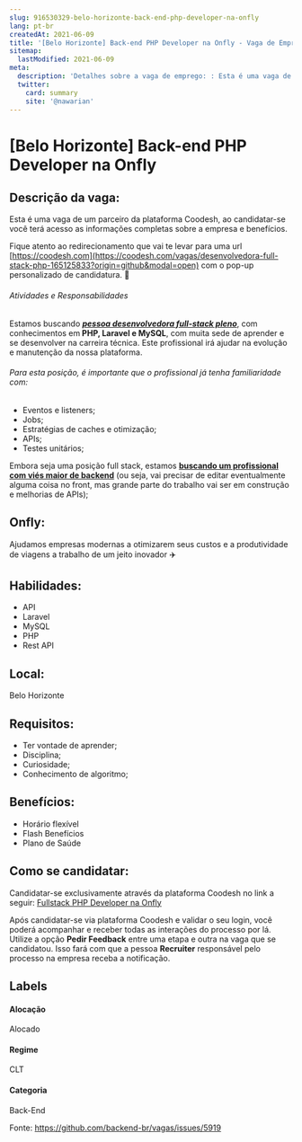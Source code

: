 ```yaml
---
slug: 916530329-belo-horizonte-back-end-php-developer-na-onfly
lang: pt-br
createdAt: 2021-06-09
title: '[Belo Horizonte] Back-end PHP Developer na Onfly - Vaga de Emprego'
sitemap:
  lastModified: 2021-06-09
meta:
  description: 'Detalhes sobre a vaga de emprego: : Esta é uma vaga de um parceiro da plataforma Coodesh, ao candidatar-se você terá acesso as informações completas sobre a empresa e benefícios.  Fique atento ao redirecionamento que vai te levar para uma url [https://coodesh.com](https://coodesh.com/vagas/desenvolvedora-full-stack-php-165125833?origin=github&modal=open) com o pop-up personalizado de candidatura. 👋 <h6>Atividades e Responsabilidades</h6> <p>Estamos buscando <strong><em><ins>pessoa desenvolvedora full-stack pleno</ins></em></strong>, com conhecimentos em<strong> PHP, Laravel e MySQL</strong>, com muita sede de aprender e se desenvolver na carreira técnica. Este profissional irá ajudar na evolução e manutenção da nossa plataforma.</p> <p></p> <h6>Para esta posição, é importante que o profissional já tenha familiaridade com:</h6> <ul> <li>Eventos e listeners;</li> <li>Jobs;</li> <li>Estratégias de caches e otimização;</li> <li>APIs;</li> <li>Testes unitários;</li> </ul> <p></p> <p>Embora seja uma posição full stack, estamos <strong><ins>buscando um profissional com viés maior de backend</ins></strong> (ou seja, vai precisar de editar eventualmente alguma coisa no front, mas grande parte do trabalho vai ser em construção e melhorias de APIs);</p> <p></p>'
  twitter:
    card: summary
    site: '@nawarian'
---
```


# [Belo Horizonte] Back-end PHP Developer na Onfly

## Descrição da vaga: 
Esta é uma vaga de um parceiro da plataforma Coodesh, ao candidatar-se você terá acesso as informações completas sobre a empresa e benefícios.


Fique atento ao redirecionamento que vai te levar para uma url [https://coodesh.com](https://coodesh.com/vagas/desenvolvedora-full-stack-php-165125833?origin=github&modal=open) com o pop-up personalizado de candidatura. 👋
<h6>Atividades e Responsabilidades</h6>
<p>Estamos buscando <strong><em><ins>pessoa desenvolvedora full-stack pleno</ins></em></strong>, com conhecimentos em<strong> PHP, Laravel e MySQL</strong>, com muita sede de aprender e se desenvolver na carreira técnica. Este profissional irá ajudar na evolução e manutenção da nossa plataforma.</p>
<p></p>
<h6>Para esta posição, é importante que o profissional já tenha familiaridade com:</h6>
<ul>
<li>Eventos e listeners;</li>
<li>Jobs;</li>
<li>Estratégias de caches e otimização;</li>
<li>APIs;</li>
<li>Testes unitários;</li>
</ul>
<p></p>
<p>Embora seja uma posição full stack, estamos <strong><ins>buscando um profissional com viés maior de backend</ins></strong> (ou seja, vai precisar de editar eventualmente alguma coisa no front, mas grande parte do trabalho vai ser em construção e melhorias de APIs);</p>
<p></p>

## Onfly: 
 <p>Ajudamos empresas modernas a otimizarem seus custos e a produtividade de viagens a trabalho de um jeito inovador ✈️</p>
</p>

 ## Habilidades: 
 - API 
- Laravel 
- MySQL 
- PHP 
- Rest API
## Local: 
 Belo Horizonte
## Requisitos: 
 - Ter vontade de aprender; 
- Disciplina; 
- Curiosidade; 
- Conhecimento de algoritmo;

## Benefícios: 
 - Horário flexível 
- Flash Benefícios 
- Plano de Saúde
## Como se candidatar:
Candidatar-se exclusivamente através da plataforma Coodesh no link a seguir: [Fullstack PHP Developer na Onfly](https://coodesh.com/vagas/desenvolvedora-full-stack-php-165125833?origin=github&modal=open)


Após candidatar-se via plataforma Coodesh e validar o seu login, você poderá acompanhar e receber todas as interações do processo por lá. Utilize a opção <b>Pedir Feedback</b> entre uma etapa e outra na vaga que se candidatou. Isso fará com que a pessoa <b>Recruiter</b> responsável pelo processo na empresa receba a notificação.
## Labels
#### Alocação
Alocado
#### Regime
CLT
#### Categoria
Back-End

Fonte: https://github.com/backend-br/vagas/issues/5919